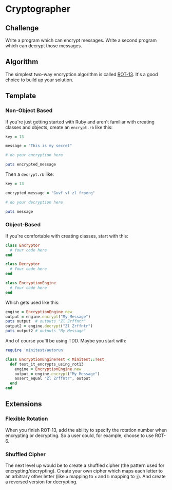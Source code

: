 # Cryptographer

## Challenge

Write a program which can encrypt messages. Write a second program which can decrypt those messages.

## Algorithm

The simplest two-way encryption algorithm is called [ROT-13](http://en.wikipedia.org/wiki/ROT13). It's a good choice to
build up your solution.

## Template

### Non-Object Based

If you're just getting started with Ruby and aren't familiar with creating classes
and objects, create an `encrypt.rb` like this:

```ruby
key = 13

message = "This is my secret"

# do your encryption here

puts encrypted_message
```

Then a `decrypt.rb` like:

```ruby
key = 13

encrypted_message = "Guvf vf zl frperg"

# do your decryption here

puts message
```

### Object-Based

If you're comfortable with creating classes, start with this:

```ruby
class Encryptor
  # Your code here
end

class Decryptor
  # Your code here
end

class EncryptionEngine
  # Your code here
end
```

Which gets used like this:

```ruby
engine = EncryptionEngine.new
output = engine.encrypt("My Message")
puts output  # outputs "Zl Zrffntr"
output2 = engine.decrypt("Zl Zrffntr")
puts output2 # outputs "My Message"
```

And of course you'll be using TDD. Maybe you start with:

```ruby
require 'minitest/autorun'

class EncryptionEngineTest < Minitest::Test
  def test_it_encrypts_using_rot13
    engine = EncryptionEngine.new
    output = engine.encrypt("My Message")
    assert_equal "Zl Zrffntr", output
  end
end
```

## Extensions

### Flexible Rotation

When you finish ROT-13, add the ability to specify the rotation number
when encrypting or decrypting. So a user could, for example, choose to use ROT-6.

### Shuffled Cipher

The next level up would be to create a shuffled cipher (the pattern used for encrypting/decrypting).
Create your own
cipher which maps each letter to an arbitrary other letter (like `a` mapping to `x` and `b` mapping to `j`). And create a reversed version for decrypting.
